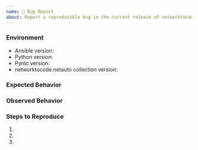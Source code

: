 ```yaml
---
name: 🐛 Bug Report
about: Report a reproducible bug in the current release of networktocode.netauto collection
---
```


### Environment
* Ansible version:  <!-- Example: 2.9.2 -->
* Python version:  <!-- Example: 3.7.7 -->
* Pyntc version:   <!-- Example: 1.0.0 -->
* networktocode.netauto collection version:  <!-- Example: 1.0.0 -->


<!-- What did you expect to happen? -->
### Expected Behavior


<!-- What happened instead? -->
### Observed Behavior

<!--
    Describe in detail the exact steps that someone else can take to reproduce
    this bug using the current release.
-->
### Steps to Reproduce
1.
2.
3.
